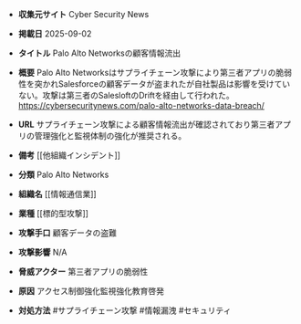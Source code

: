- **収集元サイト**
Cyber Security News

- **掲載日**
2025-09-02

- **タイトル**
Palo Alto Networksの顧客情報流出

- **概要**
Palo Alto Networksはサプライチェーン攻撃により第三者アプリの脆弱性を突かれSalesforceの顧客データが盗まれたが自社製品は影響を受けていない。攻撃は第三者のSalesloftのDriftを経由して行われた。https://cybersecuritynews.com/palo-alto-networks-data-breach/

- **URL**
サプライチェーン攻撃による顧客情報流出が確認されており第三者アプリの管理強化と監視体制の強化が推奨される。

- **備考**
[[他組織インシデント]]

- **分類**
Palo Alto Networks

- **組織名**
[[情報通信業]]

- **業種**
[[標的型攻撃]]

- **攻撃手口**
顧客データの盗難

- **攻撃影響**
N/A

- **脅威アクター**
第三者アプリの脆弱性

- **原因**
アクセス制御強化監視強化教育啓発

- **対処方法**
#サプライチェーン攻撃 #情報漏洩 #セキュリティ

